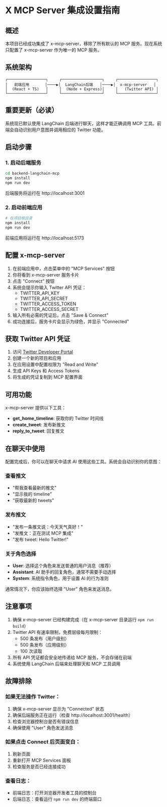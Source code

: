 # X MCP Server 集成设置指南

## 概述

本项目已经成功集成了 x-mcp-server，移除了所有默认的 MCP 服务。现在系统只配置了 x-mcp-server 作为唯一的 MCP 服务。

## 系统架构

```
┌─────────────────┐     ┌──────────────────┐     ┌─────────────────┐
│   前端应用       │────▶│  LangChain后端   │────▶│  x-mcp-server   │
│  (React + TS)   │     │  (Node + Express)│     │   (Twitter API) │
└─────────────────┘     └──────────────────┘     └─────────────────┘
```

## 重要更新（必读）

系统现已默认使用 LangChain 后端进行聊天，这样才能正确调用 MCP 工具。前端会自动识别用户意图并调用相应的 Twitter 功能。

## 启动步骤

### 1. 启动后端服务

```bash
cd backend-langchain-mcp
npm install
npm run dev
```

后端服务将运行在 http://localhost:3001

### 2. 启动前端应用

```bash
# 在项目根目录
npm install
npm run dev
```

前端应用将运行在 http://localhost:5173

## 配置 x-mcp-server

1. 在前端应用中，点击菜单中的 "MCP Services" 按钮
2. 你将看到 x-mcp-server 服务卡片
3. 点击 "Connect" 按钮
4. 系统会提示你输入 Twitter API 凭证：
   - TWITTER_API_KEY
   - TWITTER_API_SECRET
   - TWITTER_ACCESS_TOKEN
   - TWITTER_ACCESS_SECRET
5. 输入所有必需的凭证后，点击 "Save & Connect"
6. 成功连接后，服务卡片会显示为绿色，并显示 "Connected"

## 获取 Twitter API 凭证

1. 访问 [Twitter Developer Portal](https://developer.twitter.com/en/portal/dashboard)
2. 创建一个新的项目和应用
3. 在应用设置中配置权限为 "Read and Write"
4. 生成 API Keys 和 Access Tokens
5. 将生成的凭证复制到 MCP 配置界面

## 可用功能

x-mcp-server 提供以下工具：

- **get_home_timeline**: 获取你的 Twitter 时间线
- **create_tweet**: 发布新推文
- **reply_to_tweet**: 回复推文

## 在聊天中使用

配置完成后，你可以在聊天中请求 AI 使用这些工具。系统会自动识别你的意图：

### 查看推文
- "帮我查看最新的推文"
- "显示我的 timeline"
- "获取最新的 tweets"

### 发布推文
- "发布一条推文说：今天天气真好！"
- "发推文：正在测试 MCP 集成"
- "发布 tweet: Hello Twitter!"

### 关于角色选择
- **User**: 选择这个角色来发送普通的用户消息（推荐）
- **Assistant**: AI 助手的回复角色，通常不需要手动选择
- **System**: 系统指令角色，用于设置 AI 的行为准则

通常情况下，你应该始终选择 "User" 角色来发送消息。

## 注意事项

1. 确保 x-mcp-server 已经构建完成（在 x-mcp-server 目录运行 `npm run build`）
2. Twitter API 有速率限制，免费层级每月限制：
   - 500 条发布（用户级别）
   - 500 条发布（应用级别）
   - 100 次读取
3. 所有 API 凭证都会安全地传递给 MCP 服务，不会存储在前端
4. 系统使用 LangChain 后端来处理聊天和 MCP 工具调用

## 故障排除

### 如果无法操作 Twitter：
1. 确保 x-mcp-server 显示为 "Connected" 状态
2. 确保后端服务正在运行（检查 http://localhost:3001/health）
3. 检查浏览器控制台是否有错误信息
4. 确保使用 "User" 角色发送消息

### 如果点击 Connect 后页面变白：
1. 刷新页面
2. 重新打开 MCP Services 面板
3. 检查服务是否已经连接成功

### 查看日志：
- 前端日志：打开浏览器开发者工具的控制台
- 后端日志：查看运行 `npm run dev` 的终端窗口 